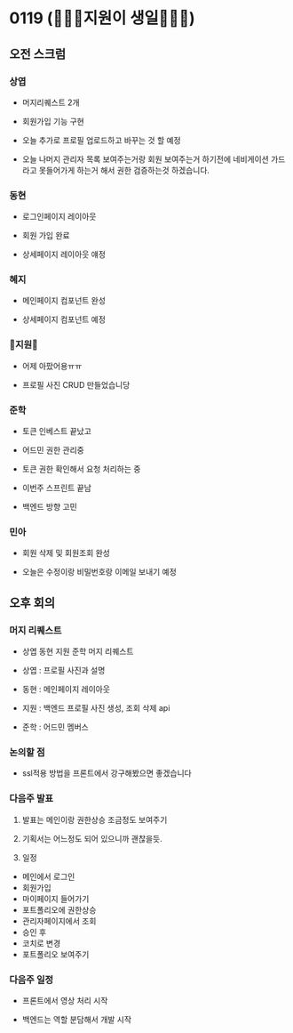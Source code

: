 # 0119 (🎁🍰🎉지원이 생일🎉🍰🎁)

## 오전 스크럼

### 상엽

  - 머지리퀘스트 2개

  - 회원가입 기능 구현

  - 오늘 추가로 프로필 업로드하고 바꾸는 것 할 예정

  - 오늘 나머지 관리자 목록 보여주는거랑 회원 보여주는거 하기전에 네비게이션 가드라고 못들어가게 하는거 해서 권한 검증하는것 하겠습니다.


### 동현

- 로그인페이지 레이아웃 

- 회원 가입 완료

- 상세페이지 레이아웃 얘정



### 혜지

- 메인페이지 컴포넌트 완성

- 상세페이지 컴포넌트 예정

### 💝지원💝

- 어제 아팠어용ㅠㅠ

- 프로필 사진 CRUD 만들었습니당

### 준학

- 토큰 인베스트 끝났고

- 어드민 권한 관리중

- 토큰 권한 확인해서 요청 처리하는 중

- 이번주 스프린트 끝남

- 백엔드 방향 고민

### 민아

- 회원 삭제 및 회원조회 완성

- 오늘은 수정이랑 비밀번호랑 이메일 보내기 예정


## 오후 회의

### 머지 리퀘스트

 - 상엽 동현 지원 준학 머지 리퀘스트 

 - 상엽 : 프로필 사진과 설명

 - 동현 : 메인페이지 레이아웃

 - 지원 : 백엔드 프로필 사진 생성, 조회 삭제 api

 - 준학 : 어드민 멤버스


### 논의할 점

 - ssl적용 방법을 프론트에서 강구해봤으면 좋겠습니다


### 다음주 발표

1. 발표는 메인이랑 권한상승 조금정도 보여주기

2. 기획서는 어느정도 되어 있으니까 괜찮을듯.

3. 일정
  - 메인에서 로그인
  - 회원가입
  - 마이페이지 들어가기
  - 포트폴리오에 권한상승
  - 관리자페이지에서 조회
  - 승인 후
  - 코치로 변경
  - 포트폴리오 보여주기

### 다음주 일정

- 프론트에서 영상 처리 시작

- 백엔드는 역할 분담해서 개발 시작